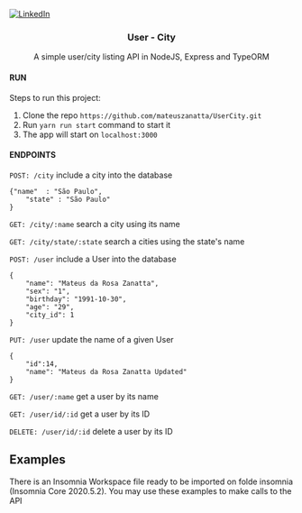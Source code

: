 [![LinkedIn][linkedin-shield]][linkedin-url]

<h3 align="center">User - City</h3>
<p align="center">
    A simple user/city listing API in NodeJS, Express and TypeORM
</p>

#### RUN

Steps to run this project:

1. Clone the repo `https://github.com/mateuszanatta/UserCity.git`
2. Run `yarn run start` command to start it
3. The app will start on `localhost:3000`

#### ENDPOINTS

`POST: /city` include a city into the database

    {"name"  : "São Paulo",
        "state" : "São Paulo"
    }

`GET: /city/:name` search a city using its name

`GET: /city/state/:state` search a cities using the state's name

`POST: /user` include a User into the database

    {
        "name": "Mateus da Rosa Zanatta", 
        "sex": "1",
        "birthday": "1991-10-30",
        "age": "29",
        "city_id": 1
    }

`PUT: /user` update the name of a given User

    {
        "id":14,
        "name": "Mateus da Rosa Zanatta Updated" 
    }

`GET: /user/:name` get a user by its name

`GET: /user/id/:id` get a user by its ID

`DELETE: /user/id/:id` delete a user by its ID

## Examples
There is an Insomnia Workspace file ready to be imported on folde insomnia (Insomnia Core 2020.5.2). You may use these examples to make calls to the API

[linkedin-shield]: https://img.shields.io/badge/-LinkedIn-black.svg?style=for-the-badge&logo=linkedin&colorB=555
[linkedin-url]: https://www.linkedin.com/in/mateuszanatta/